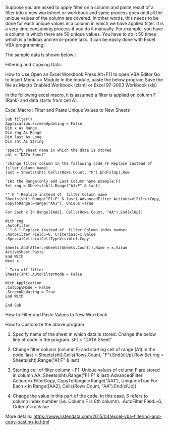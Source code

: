 Suppose you are asked to apply filter on a column and paste result of a filter into a new worksheet or workbook and 
same process goes until all the unique values of the column are covered. In other words, 
this needs to be done for each unique values in a column in which we have applied filter. 
It is a very time consuming process if you do it manually. For example, you have a column in which there are 50 unique values. 
You have to do it 50 times which is a tedious and error-prone task. It can be easily done with Excel VBA programming.

The sample data is shown below :

Filtering and Copying Data

How to Use
Open an Excel Workbook
Press Alt+F11 to open VBA Editor
Go to Insert Menu >> Module
In the module, paste the below program
Save the file as Macro Enabled Workbook (xlsm) or Excel 97-2003 Workbook (xls)

In the following excel macro, it is assumed a filter is applied on column F (Rank) and data starts from cell A1.

Excel Macro : Filter and Paste Unique Values to New Sheets


```
Sub filter()
Application.ScreenUpdating = False
Dim x As Range
Dim rng As Range
Dim last As Long
Dim sht As String

'specify sheet name in which the data is stored
sht = "DATA Sheet"

'change filter column in the following code (F Replace instead of  filter Column name)
last = Sheets(sht).Cells(Rows.Count, "F").End(xlUp).Row

'set the Range(only add Last Column name example:F)
Set rng = Sheets(sht).Range("A1:F" & last)

'" F " Replace instead of  filter Column name
Sheets(sht).Range("F1:F" & last).AdvancedFilter Action:=xlFilterCopy, CopyToRange:=Range("AA1"), Unique:=True

For Each x In Range([AA2], Cells(Rows.Count, "AA").End(xlUp))

With rng
.AutoFilter
''" 6 " Replace instead of  filter Column index number
.AutoFilter Field:=6, Criteria1:=x.Value
.SpecialCells(xlCellTypeVisible).Copy

Sheets.Add(After:=Sheets(Sheets.Count)).Name = x.Value
ActiveSheet.Paste
End With
Next x

' Turn off filter
Sheets(sht).AutoFilterMode = False

With Application
.CutCopyMode = False
.ScreenUpdating = True
End With

End Sub
```

How to Filter and Paste Values to New Workbook

How to Customize the above program

1. Specify name of the sheet in which data is stored. Change the below line of code in the program.
sht = "DATA Sheet"

2. Change filter column (column F) and starting cell of range (A1) in the code.
last = Sheets(sht).Cells(Rows.Count, "F").End(xlUp).Row
Set rng = Sheets(sht).Range("A1:F" & last)

3. Starting cell of filter column - F1. Unique values of  column F are stored in column AA.
Sheets(sht).Range("F1:F" & last).AdvancedFilter Action:=xlFilterCopy, CopyToRange:=Range("AA1"), Unique:=True
For Each x In Range([AA2], Cells(Rows.Count, "AA").End(xlUp))

4. Change the value in this part of the code. In this case, 6 refers to column index number (i.e. Column F is 6th column).
.AutoFilter Field:=6, Criteria1:=x.Value

More details:
https://www.listendata.com/2015/04/excel-vba-filtering-and-copy-pasting-to.html
